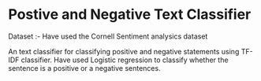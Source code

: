 <h1> Postive and Negative Text Classifier</h1>

Dataset :- Have used the Cornell Sentiment analysics dataset <br>

An text classifier for classifying positive and negative statements using TF-IDF classifier. Have used Logistic regression to classify whether the sentence is a positive or a negative sentences.
